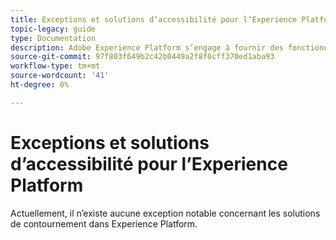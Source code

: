 ```yaml
---
title: Exceptions et solutions d’accessibilité pour l’Experience Platform
topic-legacy: guide
type: Documentation
description: Adobe Experience Platform s’engage à fournir des fonctionnalités accessibles et inclusives à tous les individus.
source-git-commit: 97f803f649b2c42b0449a2f8f0cff370ed1aba93
workflow-type: tm+mt
source-wordcount: '41'
ht-degree: 0%

---
```



# Exceptions et solutions d’accessibilité pour l’Experience Platform

Actuellement, il n’existe aucune exception notable concernant les solutions de contournement dans Experience Platform.